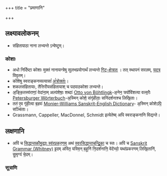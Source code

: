 +++
title = "प्रमाणानि"

+++

## लक्ष्यावलोकनम्
- संहितापाठा नाना लभ्यन्ते ऽन्वेष्टुम्।

### कोशाः
- अधो निर्दिष्टा कोशाः मुक्तं नानायन्त्रेषु सुलभप्रयोगार्थं लभ्यन्ते [गिट्-क्षेत्रात्](https://github.com/indic-dict/) ।  तत् स्थापनं सरलम्, [यदत्र](https://sanskrit-coders.github.io/dictionaries/offline/Stardict/) विवृतम्।
- को꣡शेषु स्वराङ्कनव्यत्यासा꣡ [अ꣡त्रोक्ताः꣡](https://github.com/sanskrit-lexicon/csl-ldev/issues/7#issuecomment-1044738582)। 
- शकलसंहितायाः, तैत्तिरीयसंहितायाश् च पदपाठकोशा लभ्यन्ते।
- अ॒ङ्कि॒तस्व॑राणां॒ वेदा॑ना॒म् अल्प॑शेषाः॒ शब्दाः॑ [Otto von Böhtlingk](https://en.wikipedia.org/wiki/Otto_von_B%C3%B6htlingk)-अ॒नेन॒ त्रयो॑विंशत्या वत्स॒रैः [Petersburger Wörterbuch](https://www.sanskrit-lexicon.uni-koeln.de/scans/PWGScan/2020/web/index.php)-अ॒स्मिन् कोशे॒ संगृ॑हीताः॒ सनि॑दर्शनाश्च लिखि॒ताः। 
- तत॑ ए॒व गृ॑ही॒त्वा ब॒हवः॑ [Monier-Williams Sanskrit-English Dictionary](https://www.sanskrit-lexicon.uni-koeln.de/scans/MWScan/2020/web/index.php)- अ॒स्मिन् कोशेऽपि॒ सञ्चि॑ताः।
- Grassmann, Cappeller, MacDonnel, Schmidt इत्येतेष्व् अपि स्वराङ्कनानि विद्यन्ते।

  
## लक्षणानि
- अपि॑ च [सिद्धान्तकौमु॒द्याः स्व॑रप्रकर॒णम्](https://drdhaval2785.github.io/siddhantakaumudi/#SK3650) अथ॑ [स्वरसिद्धान्तचन्द्रि॒का](https://archive.org/details/Svara-Siddhanta-Chandrika-Of-Srinivasa-Yajva-Sivaramakrishna-Sastri-1936-Annamalai-University) च स्तः। अपि॑ च [Sanskrit Grammar (Whitney)](https://en.wikisource.org/wiki/Sanskrit_Grammar_(Whitney)) इ॒दम् अ॑स्ति॒ यस्मि॒न् ब॒हूनि॑ नि॒दर्श॑नानि॒ वेदे॑भ्यो॒ यथा॑प्रकरणम् लिखि॒तानि॑, सु॒मृग्यं॑ चे॒दम्।


### सूत्राणि
<div class="spreadsheet" src="../svara-sUtrANi.toml" fullHeightWithRowsPerScreen=8></div>